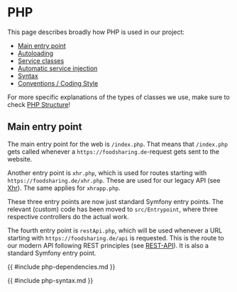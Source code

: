 # PHP

This page describes broadly how PHP is used in our project:

- [Main entry point](#main-entry-point)
- [Autoloading](#autoloading)
- [Service classes](#services)
- [Automatic service injection](#automatic-service-injection)
- [Syntax](#syntax)
- [Conventions / Coding Style](#conventions)

For more specific explanations of the types of classes we use, make sure to check [PHP Structure](php-structure.md)!

## Main entry point

The main entry point for the web is `/index.php`.
That means that `/index.php` gets called whenever a `https://foodsharing.de`-request gets sent to the website.

Another entry point is `xhr.php`, which is used for routes starting with `https://foodsharing.de/xhr.php`. These are
used for our legacy API (see [Xhr](requests.md#xhr)). The same applies for `xhrapp.php`.

These three entry points are now just standard Symfony entry points.
The relevant (custom) code has been moved to `src/Entrypoint`, where three respective controllers do the actual work.

The fourth entry point is `restApi.php`, which will be used whenever a URL starting with `https://foodsharing.de/api` is
requested. This is the route to our modern API following REST principles (see [REST-API](requests.md#rest-api)).
It is also a standard Symfony entry point.

{{ #include php-dependencies.md }}

{{ #include php-syntax.md }}
